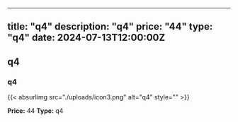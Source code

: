 
---
title: "q4"
description: "q4"
price: "44"
type: "q4"
date: 2024-07-13T12:00:00Z
---

## q4

### q4

{{< absurlimg src="./uploads/icon3.png" alt="q4" style="" >}}

**Price:** 44
**Type:** q4
